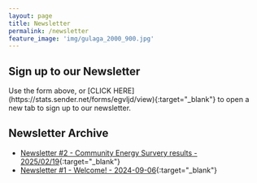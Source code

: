 ```yaml
---
layout: page
title: Newsletter
permalink: /newsletter
feature_image: 'img/gulaga_2000_900.jpg'
---
```


## Sign up to our Newsletter
<div style="text-align: left" class="sender-form-field" data-sender-form-id="egvljd"></div>
Use the form above, or [CLICK HERE](https://stats.sender.net/forms/egvljd/view){:target="_blank"} to open a new tab to sign up to our newsletter.

## Newsletter Archive

* [Newsletter #2 - Community Energy Survery results - 2025/02/19](https://share.sender.net/campaigns/ab1I/community-energy-survey-results-and-plans-for-2025){:target="_blank"}
* [Newsletter #1 - Welcome! - 2024-09-06](https://share.sender.net/campaigns/8E5t/welcome-to-the-renewable-bermagui-email-list){:target="_blank"}